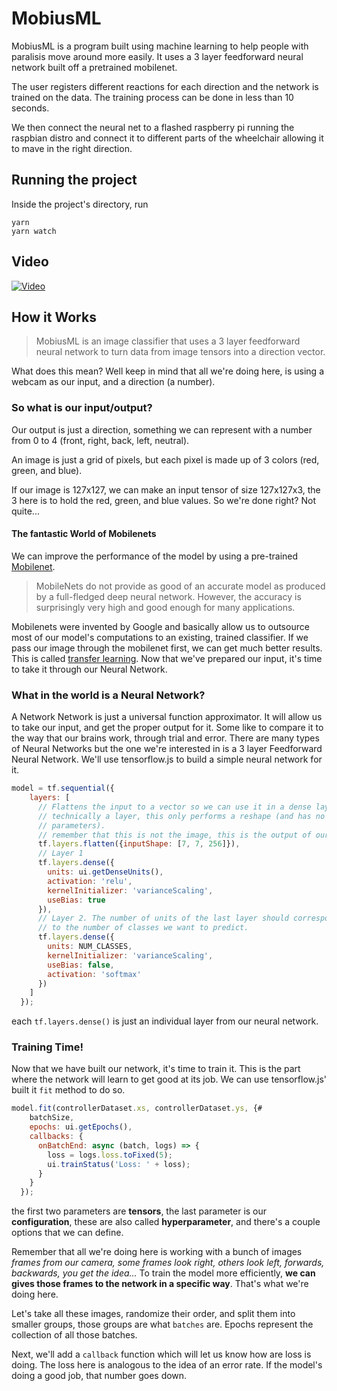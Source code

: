 # MobiusML

MobiusML is a program built using machine learning to help people with paralisis move around more easily.
It uses a 3 layer feedforward neural network built off a pretrained mobilenet.

The user registers different reactions for each direction and the network is trained on the data.
The training process can be done in less than 10 seconds.

We then connect the neural net to a flashed raspberry pi running the raspbian distro and connect it to different parts of the wheelchair allowing it to mave in the right direction. 

## Running the project
Inside the project's directory, run
```
yarn
yarn watch
```

## Video
[![Video](https://i.imgur.com/FxWnvRP.jpg "MobiusML")](https://www.youtube.com/watch?v=zeTphRB3KK8)

## How it Works
> MobiusML is an image classifier that uses a 3 layer feedforward neural network to turn data from image tensors into a direction vector.

What does this mean? Well keep in mind that all we're doing here, is using a webcam as our input, and a direction (a number).

### So what is our input/output?
Our output is just a direction, something we can represent with a number from 0 to 4 (front, right, back, left, neutral).

An image is just a grid of pixels, but each pixel is made up of 3 colors (red, green, and blue). 

If our image is 127x127, we can make an input tensor of size 127x127x3, the 3 here is to hold the red, green, and blue values.
So we're done right? Not quite...
#### The fantastic World of Mobilenets
We can improve the performance of the model by using a pre-trained [Mobilenet](https://medium.com/@sumit.arora/training-a-neural-network-using-mobilenets-in-tensorflow-for-image-classification-on-android-14f2792f64c1). 
> MobileNets do not provide as good of an accurate model as produced by a full-fledged deep neural network. However, the accuracy is surprisingly very high and good enough for many applications. 

Mobilenets were invented by Google and basically allow us to outsource most of our model's computations to an existing, trained classifier.
If we pass our image through the mobilenet first, we can get much better results. This is called [transfer learning](https://machinelearningmastery.com/transfer-learning-for-deep-learning/).
Now that we've prepared our input, it's time to take it through our Neural Network.

### What in the world is a Neural Network?
A Network Network is just a universal function approximator. It will allow us to take our input, and get the proper output for it. Some like to compare it to the way that our brains work, through trial and error.
There are many types of Neural Networks but the one we're interested in is a 3 layer Feedforward Neural Network. 
We'll use tensorflow.js to build a simple neural network for it.
```Javascript
model = tf.sequential({
    layers: [
      // Flattens the input to a vector so we can use it in a dense layer. While
      // technically a layer, this only performs a reshape (and has no training
      // parameters).
      // remember that this is not the image, this is the output of our mobilenet
      tf.layers.flatten({inputShape: [7, 7, 256]}),
      // Layer 1
      tf.layers.dense({
        units: ui.getDenseUnits(),
        activation: 'relu',
        kernelInitializer: 'varianceScaling',
        useBias: true
      }),
      // Layer 2. The number of units of the last layer should correspond
      // to the number of classes we want to predict.
      tf.layers.dense({
        units: NUM_CLASSES,
        kernelInitializer: 'varianceScaling',
        useBias: false,
        activation: 'softmax'
      })
    ]
  });
```
each `tf.layers.dense()` is just an individual layer from our neural network.

### Training Time!
Now that we have built our network, it's time to train it. This is the part where the network will learn to get good at its job.
We can use tensorflow.js' built it `fit` method to do so. 
```Javascript
model.fit(controllerDataset.xs, controllerDataset.ys, {#
    batchSize,
    epochs: ui.getEpochs(),
    callbacks: {
      onBatchEnd: async (batch, logs) => {
        loss = logs.loss.toFixed(5);
        ui.trainStatus('Loss: ' + loss);
      }
    }
  });
```
the first two parameters are **tensors**, the last parameter is our **configuration**, these are also called **hyperparameter**, and there's a couple options that we can define.

Remember that all we're doing here is working with a bunch of images *frames from our camera, some frames look right, others look left, forwards, backwards, you get the idea...* To train the model more efficiently, **we can gives those frames to the network in a specific way**. That's what we're doing here.

Let's take all these images, randomize their order, and split them into smaller groups, those groups are what `batches` are. Epochs represent the collection of all those batches. 

Next, we'll add a `callback` function which will let us know how are loss is doing. The loss here is analogous to the idea of an error rate. If the model's doing a good job, that number goes down.

